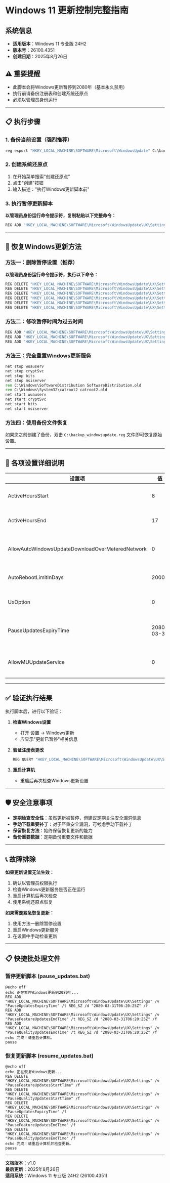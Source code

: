 # Windows 11 更新控制完整指南

## 系统信息
- **适用版本**：Windows 11 专业版 24H2
- **版本号**：26100.4351
- **创建日期**：2025年8月26日

## ⚠️ 重要提醒
- 此脚本会将Windows更新暂停到2080年（基本永久禁用）
- 执行前请备份注册表和创建系统还原点
- 必须以管理员身份运行

---

## 📋 执行步骤

### 1. 备份当前设置（强烈推荐）
```cmd
reg export "HKEY_LOCAL_MACHINE\SOFTWARE\Microsoft\WindowsUpdate" C:\backup_windowsupdate.reg
```

### 2. 创建系统还原点
1. 在开始菜单搜索"创建还原点"
2. 点击"创建"按钮
3. 输入描述："执行Windows更新脚本前"

### 3. 执行暂停更新脚本
**以管理员身份运行命令提示符，复制粘贴以下完整命令：**

```cmd
REG ADD "HKEY_LOCAL_MACHINE\SOFTWARE\Microsoft\WindowsUpdate\UX\Settings" /v "ActiveHoursEnd" /t REG_DWORD /d 00000011 /f & REG ADD "HKEY_LOCAL_MACHINE\SOFTWARE\Microsoft\WindowsUpdate\UX\Settings" /v "ActiveHoursStart" /t REG_DWORD /d 00000008 /f & REG ADD "HKEY_LOCAL_MACHINE\SOFTWARE\Microsoft\WindowsUpdate\UX\Settings" /v "AllowAutoWindowsUpdateDownloadOverMeteredNetwork" /t REG_DWORD /d 00000000 /f & REG ADD "HKEY_LOCAL_MACHINE\SOFTWARE\Microsoft\WindowsUpdate\UX\Settings" /v "AutoRebootLimitInDays" /t REG_DWORD /d 00005000 /f & REG ADD "HKEY_LOCAL_MACHINE\SOFTWARE\Microsoft\WindowsUpdate\UX\Settings" /v "ExcludeWUDriversInQualityUpdate" /t REG_DWORD /d 00000000 /f & REG ADD "HKEY_LOCAL_MACHINE\SOFTWARE\Microsoft\WindowsUpdate\UX\Settings" /v "FlightCommitted" /t REG_DWORD /d 00000000 /f & REG ADD "HKEY_LOCAL_MACHINE\SOFTWARE\Microsoft\WindowsUpdate\UX\Settings" /v "IsExpedited" /t REG_DWORD /d 00000000 /f & REG ADD "HKEY_LOCAL_MACHINE\SOFTWARE\Microsoft\WindowsUpdate\UX\Settings" /v "LastToastAction" /t REG_DWORD /d 00000000 /f & REG ADD "HKEY_LOCAL_MACHINE\SOFTWARE\Microsoft\WindowsUpdate\UX\Settings" /v "UxOption" /t REG_DWORD /d 00000000 /f & REG ADD "HKEY_LOCAL_MACHINE\SOFTWARE\Microsoft\WindowsUpdate\UX\Settings" /v "FlightSettingsMaxPauseDays" /t REG_DWORD /d 00005000 /f & REG ADD "HKEY_LOCAL_MACHINE\SOFTWARE\Microsoft\WindowsUpdate\UX\Settings" /v "PauseFeatureUpdatesStartTime" /t REG_SZ /d "2024-03-05T06:20:03Z" /f & REG ADD "HKEY_LOCAL_MACHINE\SOFTWARE\Microsoft\WindowsUpdate\UX\Settings" /v "PauseQualityUpdatesStartTime" /t REG_SZ /d "2024-03-05T06:20:03Z" /f & REG ADD "HKEY_LOCAL_MACHINE\SOFTWARE\Microsoft\WindowsUpdate\UX\Settings" /v "PauseUpdatesExpiryTime" /t REG_SZ /d "2080-03-31T06:20:25Z" /f & REG ADD "HKEY_LOCAL_MACHINE\SOFTWARE\Microsoft\WindowsUpdate\UX\Settings" /v "PauseFeatureUpdatesEndTime" /t REG_SZ /d "2080-03-31T06:20:25Z" /f & REG ADD "HKEY_LOCAL_MACHINE\SOFTWARE\Microsoft\WindowsUpdate\UX\Settings" /v "PauseQualityUpdatesEndTime" /t REG_SZ /d "2080-03-31T06:20:25Z" /f & REG ADD "HKEY_LOCAL_MACHINE\SOFTWARE\Microsoft\WindowsUpdate\UX\Settings" /v "AllowMUUpdateService" /t REG_DWORD /d 00000000 /f & start ms-settings:windowsupdate-options
```

---

## 🔄 恢复Windows更新方法

### 方法一：删除暂停设置（推荐）
**以管理员身份运行命令提示符，执行以下命令：**

```cmd
REG DELETE "HKEY_LOCAL_MACHINE\SOFTWARE\Microsoft\WindowsUpdate\UX\Settings" /v "PauseFeatureUpdatesStartTime" /f
REG DELETE "HKEY_LOCAL_MACHINE\SOFTWARE\Microsoft\WindowsUpdate\UX\Settings" /v "PauseQualityUpdatesStartTime" /f
REG DELETE "HKEY_LOCAL_MACHINE\SOFTWARE\Microsoft\WindowsUpdate\UX\Settings" /v "PauseUpdatesExpiryTime" /f
REG DELETE "HKEY_LOCAL_MACHINE\SOFTWARE\Microsoft\WindowsUpdate\UX\Settings" /v "PauseFeatureUpdatesEndTime" /f
REG DELETE "HKEY_LOCAL_MACHINE\SOFTWARE\Microsoft\WindowsUpdate\UX\Settings" /v "PauseQualityUpdatesEndTime" /f
REG DELETE "HKEY_LOCAL_MACHINE\SOFTWARE\Microsoft\WindowsUpdate\UX\Settings" /v "FlightSettingsMaxPauseDays" /f
```

### 方法二：修改暂停时间为过去时间
```cmd
REG ADD "HKEY_LOCAL_MACHINE\SOFTWARE\Microsoft\WindowsUpdate\UX\Settings" /v "PauseFeatureUpdatesEndTime" /t REG_SZ /d "2025-01-01T00:00:00Z" /f
REG ADD "HKEY_LOCAL_MACHINE\SOFTWARE\Microsoft\WindowsUpdate\UX\Settings" /v "PauseQualityUpdatesEndTime" /t REG_SZ /d "2025-01-01T00:00:00Z" /f
REG ADD "HKEY_LOCAL_MACHINE\SOFTWARE\Microsoft\WindowsUpdate\UX\Settings" /v "PauseUpdatesExpiryTime" /t REG_SZ /d "2025-01-01T00:00:00Z" /f
```

### 方法三：完全重置Windows更新服务
```cmd
net stop wuauserv
net stop cryptSvc
net stop bits
net stop msiserver
ren C:\Windows\SoftwareDistribution SoftwareDistribution.old
ren C:\Windows\System32\catroot2 catroot2.old
net start wuauserv
net start cryptSvc
net start bits
net start msiserver
```

### 方法四：使用备份文件恢复
如果您之前创建了备份，双击 `C:\backup_windowsupdate.reg` 文件即可恢复原始设置。

---

## 📝 各项设置详细说明

| 设置项 | 值 | 含义 |
|--------|----|----|
| ActiveHoursStart | 8 | 活跃时间开始：上午8点 |
| ActiveHoursEnd | 17 | 活跃时间结束：下午5点 |
| AllowAutoWindowsUpdateDownloadOverMeteredNetwork | 0 | 禁止按流量计费网络自动下载 |
| AutoRebootLimitInDays | 20000 | 自动重启限制：约55年 |
| UxOption | 0 | 禁用更新用户界面选项 |
| PauseUpdatesExpiryTime | 2080-03-31 | 更新暂停到期时间：2080年 |
| AllowMUUpdateService | 0 | 禁用Microsoft Update服务 |

---

## ✅ 验证执行结果

执行脚本后，进行以下验证：

1. **检查Windows设置**
   - 打开 设置 → Windows更新
   - 应显示"更新已暂停"相关信息

2. **验证注册表更改**
   ```cmd
   REG QUERY "HKEY_LOCAL_MACHINE\SOFTWARE\Microsoft\WindowsUpdate\UX\Settings" /v "PauseUpdatesExpiryTime"
   ```

3. **重启计算机**
   - 重启后再次检查Windows更新设置

---

## 🛡️ 安全注意事项

- **定期检查安全性**：虽然更新被暂停，但建议定期关注安全漏洞信息
- **手动下载重要补丁**：对于严重安全漏洞，可考虑手动下载补丁
- **保留恢复方法**：始终保留恢复更新的能力
- **备份重要数据**：定期备份重要文件和数据

---

## 📞 故障排除

**如果更新设置无法生效：**
1. 确认以管理员权限执行
2. 检查Windows更新服务是否正在运行
3. 重启计算机后再次检查
4. 使用系统还原点恢复

**如果需要紧急恢复更新：**
1. 使用方法一删除暂停设置
2. 重启Windows更新服务
3. 在设置中手动检查更新

---

## 📋 快捷批处理文件

### 暂停更新脚本 (pause_updates.bat)
```batch
@echo off
echo 正在暂停Windows更新到2080年...
REG ADD "HKEY_LOCAL_MACHINE\SOFTWARE\Microsoft\WindowsUpdate\UX\Settings" /v "PauseUpdatesExpiryTime" /t REG_SZ /d "2080-03-31T06:20:25Z" /f
REG ADD "HKEY_LOCAL_MACHINE\SOFTWARE\Microsoft\WindowsUpdate\UX\Settings" /v "PauseFeatureUpdatesEndTime" /t REG_SZ /d "2080-03-31T06:20:25Z" /f
REG ADD "HKEY_LOCAL_MACHINE\SOFTWARE\Microsoft\WindowsUpdate\UX\Settings" /v "PauseQualityUpdatesEndTime" /t REG_SZ /d "2080-03-31T06:20:25Z" /f
echo 完成！请重启计算机。
pause
```

### 恢复更新脚本 (resume_updates.bat)
```batch
@echo off
echo 正在恢复Windows更新...
REG DELETE "HKEY_LOCAL_MACHINE\SOFTWARE\Microsoft\WindowsUpdate\UX\Settings" /v "PauseFeatureUpdatesStartTime" /f
REG DELETE "HKEY_LOCAL_MACHINE\SOFTWARE\Microsoft\WindowsUpdate\UX\Settings" /v "PauseQualityUpdatesStartTime" /f
REG DELETE "HKEY_LOCAL_MACHINE\SOFTWARE\Microsoft\WindowsUpdate\UX\Settings" /v "PauseUpdatesExpiryTime" /f
REG DELETE "HKEY_LOCAL_MACHINE\SOFTWARE\Microsoft\WindowsUpdate\UX\Settings" /v "PauseFeatureUpdatesEndTime" /f
REG DELETE "HKEY_LOCAL_MACHINE\SOFTWARE\Microsoft\WindowsUpdate\UX\Settings" /v "PauseQualityUpdatesEndTime" /f
echo 完成！请重启计算机并检查更新。
pause
```

---

**文档版本**：v1.0  
**最后更新**：2025年8月26日  
**适用系统**：Windows 11 专业版 24H2 (26100.4351)